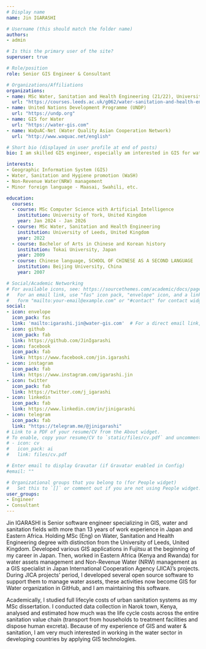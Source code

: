 ```yaml
---
# Display name
name: Jin IGARASHI

# Username (this should match the folder name)
authors:
- admin

# Is this the primary user of the site?
superuser: true

# Role/position
role: Senior GIS Engineer & Consultant

# Organizations/Affiliations
organizations:
- name: MSc Water, Sanitation and Health Engineering (21/22), University of Leeds
  url: "https://courses.leeds.ac.uk/g062/water-sanitation-and-health-engineering-msc-eng-"
- name: United Nations Development Programme (UNDP)
  url: "https://undp.org"
- name: GIS for Water
  url: "https://water-gis.com"
- name: WaQuAC-Net (Water Quality Asian Cooperation Network)
  url: "http://www.waquac.net/english"

# Short bio (displayed in user profile at end of posts)
bio: I am skilled GIS engineer, especially am interested in GIS for water management.

interests:
- Geographic Information System (GIS)
- Water, Sanitation and Hygiene promotion (WaSH)
- Non-Revenue Water(NRW) management
- Minor foreign language - Maasai, Swahili, etc.

education:
  courses:
  - course: MSc Computer Science with Artificial Intelligence
    institution: University of York, United Kingdom
    year: Jan 2024 - Jan 2026
  - course: MSc Water, Sanitation and Health Engineering
    institution: University of Leeds, United Kingdom
    year: 2022
  - course: Bachelor of Arts in Chinese and Korean history
    institution: Tokai University, Japan
    year: 2009
  - course: Chinese language, SCHOOL OF CHINESE AS A SECOND LANGUAGE
    institution: Beijing University, China
    year: 2007

# Social/Academic Networking
# For available icons, see: https://sourcethemes.com/academic/docs/page-builder/#icons
#   For an email link, use "fas" icon pack, "envelope" icon, and a link in the
#   form "mailto:your-email@example.com" or "#contact" for contact widget.
social:
- icon: envelope
  icon_pack: fas
  link: 'mailto:igarashi.jin@water-gis.com'  # For a direct email link, use "mailto:test@example.org".
- icon: github
  icon_pack: fab
  link: https://github.com/JinIgarashi
- icon: facebook
  icon_pack: fab
  link: https://www.facebook.com/jin.igarashi
- icon: instagram
  icon_pack: fab
  link: https://www.instagram.com/igarashi.jin
- icon: twitter
  icon_pack: fab
  link: https://twitter.com/j_igarashi
- icon: linkedin
  icon_pack: fab
  link: https://www.linkedin.com/in/jinigarashi
- icon: telegram
  icon_pack: fab
  link: "https://telegram.me/@jinigarashi"
# Link to a PDF of your resume/CV from the About widget.
# To enable, copy your resume/CV to `static/files/cv.pdf` and uncomment the lines below.
# - icon: cv
#   icon_pack: ai
#   link: files/cv.pdf

# Enter email to display Gravatar (if Gravatar enabled in Config)
#email: ""

# Organizational groups that you belong to (for People widget)
#   Set this to `[]` or comment out if you are not using People widget.
user_groups:
- Engineer
- Consultant
---
```


Jin IGARASHI is Senior software engineer specializing in GIS, water and sanitation fields with more than 13 years of work experience in Japan and Eastern Africa. Holding MSc (Eng) on Water, Sanitation and Health Engineering degree with distinction from the University of Leeds, United Kingdom. Developed various GIS applications in Fujitsu at the beginning of my career in Japan. Then, worked in Eastern Africa (Kenya and Rwanda) for water assets management and Non-Revenue Water (NRW) management as a GIS specialist in Japan International Cooperation Agency (JICA)’s projects. During JICA projects’ period, I developed several open source software to support them to manage water assets, these activities now become GIS for Water organization in GitHub, and I am maintaining this software.

Academically, I studied full lifecyle costs of urban sanitation systems as my MSc dissertation. I conducted data collection in Narok town, Kenya, analysed and estimated how much was the life cycle costs across the entire sanitation value chain (transport from households to treatment facilities and dispose human excreta).
Because of my experience of GIS and water & sanitation, I am very much interested in working in the water sector in developing countries by applying GIS technologies. 
